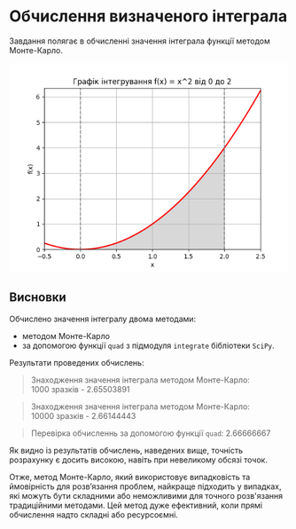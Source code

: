 # Обчислення визначеного інтеграла

Завдання полягає в обчисленні значення інтеграла функції методом Монте-Карло.

![Графік інтегрування f(x) = x^2](/assets/integral.png "Графік інтегрування f(x) = x^2")

## Висновки

Обчислено значення інтегралу двома методами: 
- методом Монте-Карло
- за допомогою функції `quad` з підмодуля `integrate` бібліотеки `SciPy`.

Результати проведених обчислень:

> Знаходження значення інтеграла методом Монте-Карло:\
> 1000 зразків - 2.65503891

> Знаходження значення інтеграла методом Монте-Карло:\
> 10000 зразків - 2.66144443

> Перевірка обчисленнь за допомогою функції `quad`: 2.66666667

Як видно із результатів обчислень, наведених вище, точність розрахунку є досить високою, навіть при невеликому обсязі точок.

Отже, метод Монте-Карло, який використовує випадковість та ймовірність для розв’язання проблем, найкраще підходить у випадках, які можуть бути складними або неможливими для точного розв'язання традиційними методами. Цей метод дуже ефективний, коли прямі обчислення надто складні або ресурсоємні.
